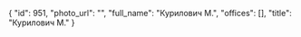 {
    "id": 951,
    "photo_url": "",
    "full_name": "Курилович М.",
    "offices": [],
    "title": "Курилович М."
}